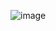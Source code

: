 ![image](https://github.com/BasharIrani23/data-structures-and-algorithms/assets/129655131/892c2dd5-a249-4189-b26b-361885963e8c)
